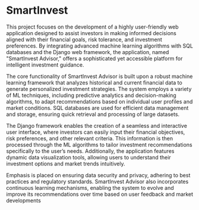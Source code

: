# SmartInvest

This project focuses on the development of a highly user-friendly web application designed to assist investors in making informed decisions aligned with their financial goals, risk tolerance, and investment preferences. By integrating advanced machine learning algorithms with SQL databases and the Django web framework, the application, named "SmartInvest Advisor," offers a sophisticated yet accessible platform for intelligent investment guidance.

The core functionality of SmartInvest Advisor is built upon a robust machine learning framework that analyzes historical and current financial data to generate personalized investment strategies. The system employs a variety of ML techniques, including predictive analytics and decision-making algorithms, to adapt recommendations based on individual user profiles and market conditions. SQL databases are used for efficient data management and storage, ensuring quick retrieval and processing of large datasets.

The Django framework enables the creation of a seamless and interactive user interface, where investors can easily input their financial objectives, risk preferences, and other relevant criteria. This information is then processed through the ML algorithms to tailor investment recommendations specifically to the user’s needs. Additionally, the application features dynamic data visualization tools, allowing users to understand their investment options and market trends intuitively.

Emphasis is placed on ensuring data security and privacy, adhering to best practices and regulatory standards. SmartInvest Advisor also incorporates continuous learning mechanisms, enabling the system to evolve and improve its recommendations over time based on user feedback and market developments
